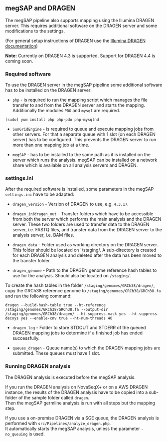 ## megSAP and DRAGEN

The megSAP pipeline also supports mapping using the Illumina DRAGEN server. This requires additional software on the DRAGEN server and some modifications to the settings.

(For general setup instructions of DRAGEN use the [Illumina DRAGEN documentation](https://emea.support.illumina.com/sequencing/sequencing_software/dragen-bio-it-platform.html))

**Note:** Currently on DRAGEN 4.3 is supported. Support for DRAGEN 4.4 is coming soon.

### Required software

To use the DRAGEN server in the megSAP pipeline some additional software has to be installed on the DRAGEN server:

* `php` - is required to run the mapping script which manages the file transfer to and from the DRAGEN server and starts the mapping. Additionally the modules `PDO` and `mysql` are required.
```
[sudo] yum install php php-pdo php-mysqlnd
```

* `SunGridEngine` - is required to queue and execute mapping jobs from other servers. For that a separate queue with 1 slot (on each DRAGEN server) has to be configured. This prevents the DRAGEN server to run more than one mapping job at a time.

* `megSAP` - has to be installed to the same path as it is installed on the server which runs the analysis. megSAP can be installed on a network share which is available on all analysis servers and DRAGEN.

### settings.ini

After the required software is installed, some parameters in the megSAP `settings.ini` have to be adapted: 

* `dragen_version` - Version of DRAGEN to use, e.g. `4.3.17`.

* `dragen_in`/`dragen_out` - Transfer folders which have to be accessible from both the server which performs the main analysis and the DRAGEN server. These two folders are used to transfer data to the DRAGEN server, i.e. FASTQ files, and transfer data from the DRAGEN server to the analysis server, i.e. BAM files.

* `dragen_data` - Folder used as working directory on the DRAGEN server. This folder should be located on `/staging/. A sub-directory is created for each DRAGEN analysis and deleted after the data has been moved to the transfer folder.

* `dragen_genome` - Path to the DRAGEN genome reference hash tables to use for the analysis. Should also be located on `/staging/`.

To create the hash tables in the folder `/staging/genomes/GRCh38/dragen/`, copy the GRCh38 reference genome to `/staging/genomes/GRCh38/GRCh38.fa` and run the following command:
```
dragen --build-hash-table true --ht-reference /staging/genomes/GRCh38/GRCh38.fa --output-dir /staging/genomes/GRCh38/dragen/ --ht-suppress-mask yes --ht-suppress-decoys yes --enable-cnv true --ht-num-threads 40
```

* `dragen_log` - Folder to store STDOUT and STDERR of the queued DRAGEN mapping jobs to determine if a finished job has ended successfully.

* `queues_dragen` - Queue name(s) to which the DRAGEN mapping jobs are submitted. These queues must have 1 slot.


### Running DRAGEN analysis

The DRAGEN analysis is executed before the megSAP analysis.

If you run the DRAGEN analysis on NovaSeqX+ or on a AWS DRAGEN instance, the results of the DRAGEN analysis have to be copied into a sub-folder of the sample folder called `dragen`.  
Then the megSAP germline analysis is run with all steps but the mapping step.

If you use a on-premise DRAGEN via a SGE queue, the DRAGEN analysis is performed with `src/Pipelines/analyze_dragen.php`.  
It automatically starts the megSAP analysis, unless the parameter `-no_queuing` is used.
